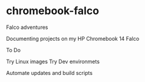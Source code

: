 # chromebook-falco
Falco adventures

Documenting projects on my HP Chromebook 14 Falco

To Do

Try Linux images
Try Dev environmets

Automate updates and build scripts
